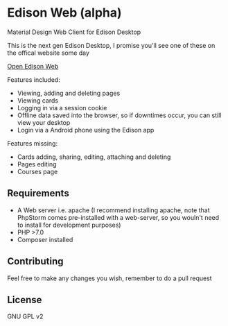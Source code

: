 # Edison Web (alpha)
Material Design Web Client for Edison Desktop

This is the next gen Edison Desktop, I promise you'll see one of these on the offical website some day

[Open Edison Web](https://developerfromjokela.com/edisonweb)

Features included:
- Viewing, adding and deleting pages
- Viewing cards
- Logging in via a session cookie
- Offline data saved into the browser, so if downtimes occur, you can still view your desktop
- Login via a Android phone using the Edison app

Features missing:
- Cards adding, sharing, editing, attaching and deleting
- Pages editing
- Courses page

## Requirements
- A Web server i.e. apache (I recommend installing apache, note that PhpStorm comes pre-installed with a web-server, so you wouln't need to install for development purposes)
- PHP >7.0
- Composer installed

## Contributing
Feel free to make any changes you wish, remember to do a pull request

## License
GNU GPL v2
